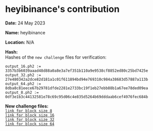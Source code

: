 heyibinance's contribution
============================

**Date:** 24 May 2023

**Name:** heyibinance

**Location:** N/A

**Hash:**   
Hashes of the `new challenge` files for verification:
```
output_16.ph2 := 3357b3b6039aaad48d88a0a8e3a7ef351b110a9e9538cf8852ed80c25bd7425e
output_32.ph2 := 27e480342a2dce82d181a1c01f611894bd94e769310c984a38683d57887a113b
output_64.ph2 := 8dba8c81eece67b29781dfde2281e2733bc19f1eb27ebb88b1a67ee78ded09ea
output_8.ph2 := 0df3e1b3c44132581e78c69c95d06c4e835d5264b69dddaab6cef4976fec684b
```

**New challenge files:**   
[`link for block size 8`](https://d3i6h4yib3miee.cloudfront.net/zkbnb-mpc/heyibinance_3/output_8.ph2)    
[`link for block size 16`](https://d3i6h4yib3miee.cloudfront.net/zkbnb-mpc/heyibinance_3/output_16.ph2)    
[`link for block size 32`](https://d3i6h4yib3miee.cloudfront.net/zkbnb-mpc/heyibinance_3/output_32.ph2)    
[`link for block size 64`](https://d3i6h4yib3miee.cloudfront.net/zkbnb-mpc/heyibinance_3/output_64.ph2)







